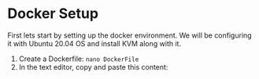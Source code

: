 # Docker Setup
First lets start by setting up the docker environment. We will be configuring it with Ubuntu 20.04 OS and install KVM along with it.

1. Create a Dockerfile:
   `nano DockerFile`
2. In the text editor, copy and paste this content:
   
